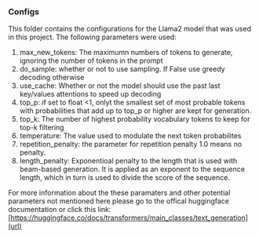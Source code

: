 ### Configs 

This folder contains the configurations for the Llama2 model that was used in this project. The following parameters were used:

1) max_new_tokens: The maximumn numbers of tokens to generate, ignoring the number of tokens in the prompt
2) do_sample: whether or not to use sampling. If False use greedy decoding otherwise
3) use_cache: Whether or not the model should use the past last key/values attentions to speed up decoding
4) top_p: if set to float <1, onlyt the smallest set of most probable tokens with probabilities that add up to top_p or higher are kept for generation.
5) top_k: The number of highest probability vocabulary tokens to keep for top-k filtering
6) temperature: The value used to modulate the next token probabilites
7) repetition_penalty: the parameter for repetition penalty 1.0 means no penalty.
8) length_penalty: Exponentioal penalty to the length that is used with beam-based generation. It is applied as an exponent to the sequence length, which in turn is used to divide the score of the sequence.

For more information about the these paramaters and other potential parameters not mentioned here please go to the offical huggingface documentation or click this link:
[https://huggingface.co/docs/transformers/main_classes/text_generation](url)
